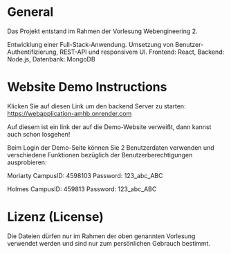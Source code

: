 # General
Das Projekt entstand im Rahmen der Vorlesung Webengineering 2.

Entwicklung einer Full-Stack-Anwendung.
Umsetzung von Benutzer-Authentifizierung, REST-API und responsivem UI.
Frontend: React, Backend: Node.js, Datenbank: MongoDB

# Website Demo Instructions

Klicken Sie auf diesen Link um den backend Server zu starten:
https://webapplication-amhb.onrender.com

Auf diesem ist ein link der auf die Demo-Website verweißt, dann kannst auch schon losgehen!

Beim Login der Demo-Seite können Sie 2 Benutzerdaten verwenden und verschiedene Funktionen bezüglich der Benutzerberechtigungen ausprobieren:

Moriarty
CampusID: 4598103
Password: 123_abc_ABC

Holmes
CampusID: 459813
Password: 123_abc_ABC

# Lizenz (License)
Die Dateien dürfen nur im Rahmen der oben genannten Vorlesung verwendet werden und sind nur zum persönlichen Gebrauch bestimmt.
